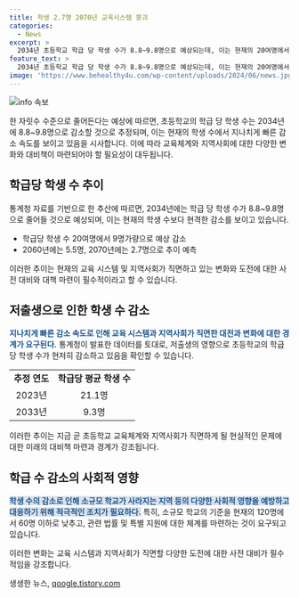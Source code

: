```yaml
---
title: 학생 2.7명 2070년 교육시스템 붕괴
categories:
  - News
excerpt: >
  2034년 초등학교 학급 당 학생 수가 8.8~9.8명으로 예상되는데, 이는 현재의 20여명에서의 절반 이하 수준으로 감소할 것으로 분석됐다. 통계청의 학령인구 추계를 바탕으로 이끌어진 이 예측은 현재의 학생 수 감소 속도가 지나치게 빠르다는 경고와 함께 나왔다. 이에 따라 지역에서는 초등학교 폐교로 마을의 사라짐까지 우려되며, 현재의 소규모 학교 기준이 하향 조정되고 특별 지원이 필요하다는 목소리가 제기되고 있다.
feature_text: >
  2034년 초등학교 학급 당 학생 수가 8.8~9.8명으로 예상되는데, 이는 현재의 20여명에서의 절반 이하 수준으로 감소할 것으로 분석됐다. 통계청의 학령인구 추계를 바탕으로 이끌어진 이 예측은 현재의 학생 수 감소 속도가 지나치게 빠르다는 경고와 함께 나왔다. 이에 따라 지역에서는 초등학교 폐교로 마을의 사라짐까지 우려되며, 현재의 소규모 학교 기준이 하향 조정되고 특별 지원이 필요하다는 목소리가 제기되고 있다.
image: 'https://www.behealthy4u.com/wp-content/uploads/2024/06/news.jpg'
---
```


<p><img src="https://www.behealthy4u.com/wp-content/uploads/2024/06/news.jpg" alt="info 속보" /></p>

<p data-ke-size="size16">한 자릿수 수준으로 줄어든다는 예상에 따르면, 초등학교의 학급 당 학생 수는 2034년에 8.8~9.8명으로 감소할 것으로 추정되며, 이는 현재의 학생 수에서 지나치게 빠른 감소 속도를 보이고 있음을 시사합니다. 이에 따라 교육체계와 지역사회에 대한 다양한 변화와 대비책이 마련되어야 할 필요성이 대두됩니다.</p>

<h2 data-ke-size="size26">학급당 학생 수 추이</h2>

<p>통계청 자료를 기반으로 한 추산에 따르면, 2034년에는 학급 당 학생 수가 8.8~9.8명으로 줄어들 것으로 예상되며, 이는 현재의 학생 수보다 현격한 감소를 보이고 있습니다.</p>

<ul>
    <li>학급당 학생 수 20여명에서 9명가량으로 예상 감소</li>
    <li>2060년에는 5.5명, 2070년에는 2.7명으로 추이 예측</li>
</ul>

<p data-ke-size="size16">이러한 추이는 현재의 교육 시스템 및 지역사회가 직면하고 있는 변화와 도전에 대한 사전 대비와 대책 마련이 필수적이라고 할 수 있습니다.</p>

<h2 data-ke-size="size26">저출생으로 인한 학생 수 감소</h2>

<p><b><span style="color: #1a5490;">지나치게 빠른 감소 속도로 인해 교육 시스템과 지역사회가 직면한 대전과 변화에 대한 경계가 요구된다.</span></b> 통계청이 발표한 데이터를 토대로, 저출생의 영향으로 초등학교의 학급 당 학생 수가 현저히 감소하고 있음을 확인할 수 있습니다.</p>

<table>
    <tr>
        <td style="text-align: center; height: 17px;"><b>추정 연도</b></td>
        <td style="text-align: center; height: 17px;"><b>학급당 평균 학생 수</b></td>
    </tr>
    <tr>
        <td style="text-align: center; height: 17px;">2023년</td>
        <td style="text-align: center; height: 17px;">21.1명</td>
    </tr>
    <tr>
        <td style="text-align: center; height: 17px;">2033년</td>
        <td style="text-align: center; height: 17px;">9.3명</td>
    </tr>
</table>

<p data-ke-size="size16">이러한 추이는 지금 곧 초등학교 교육체계와 지역사회가 직면하게 될 현실적인 문제에 대한 미래의 대비책 마련과 경계가 강조됩니다.</p>

<h2 data-ke-size="size26">학급 수 감소의 사회적 영향</h2>

<p><b><span style="background-color: #21538527; color: #1a5490;">학생 수의 감소로 인해 소규모 학교가 사라지는 지역 등의 다양한 사회적 영향을 예방하고 대응하기 위해 적극적인 조치가 필요하다.</span></b> 특히, 소규모 학교의 기준을 현재의 120명에서 60명 이하로 낮추고, 관련 법률 및 특별 지원에 대한 체계를 마련하는 것이 요구되고 있습니다.</p>

<p data-ke-size="size16">이러한 변화는 교육 시스템과 지역사회가 직면할 다양한 도전에 대한 사전 대비가 필수적임을 강조합니다.</p>
생생한 뉴스, <a href="https://qoogle.tistory.com" rel="dofollow">qoogle.tistory.com</a>


